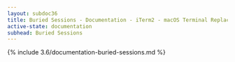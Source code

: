 ```yaml
---
layout: subdoc36
title: Buried Sessions - Documentation - iTerm2 - macOS Terminal Replacement
active-state: documentation
subhead: Buried Sessions
---
```

{% include 3.6/documentation-buried-sessions.md %}

